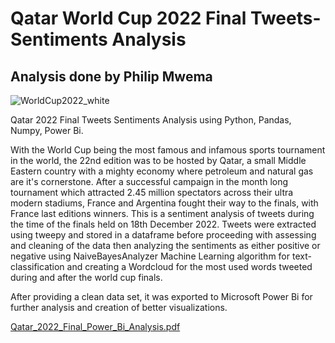# Qatar World Cup 2022 Final Tweets-Sentiments Analysis
## Analysis done by Philip Mwema

![WorldCup2022_white](https://user-images.githubusercontent.com/45120853/214844469-34d143aa-5ec0-4c1e-91de-6a8eecfa5aa7.png)

Qatar 2022 Final Tweets Sentiments Analysis using Python, Pandas, Numpy, Power Bi.

With the World Cup being the most famous and infamous sports tournament in the world, the 22nd edition was to be hosted by Qatar, a small Middle Eastern country with a mighty economy where petroleum and natural gas are it's cornerstone.
After a successful campaign in the month long tournament which attracted 2.45 million spectators across their ultra modern stadiums, France and Argentina fought their way to the finals, with France last editions winners.
This is a sentiment analysis of tweets during the time of the finals held on 18th December 2022. Tweets were extracted using tweepy and stored in a dataframe before proceeding with assessing and cleaning of the data then analyzing the sentiments as either positive or negative using NaiveBayesAnalyzer Machine Learning algorithm for text-classification and creating a Wordcloud for the most used words tweeted during and after the world cup finals.

After providing a clean data set, it was exported to Microsoft Power Bi for further analysis and creation of better visualizations.

[Qatar_2022_Final_Power_Bi_Analysis.pdf](https://github.com/mwemaphil/Qatar-World-Cup-2022-Final-Tweets-Sentiments-Analysis/files/10509576/Qatar_2022_Final_Power_Bi_Analysis.pdf)
